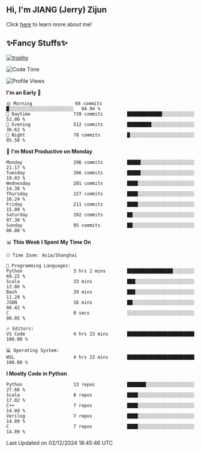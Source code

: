 ## Hi, I'm JIANG (Jerry) Zijun

Click [here](https://jzjerry.github.io/about/) to learn more about me!

## ✨Fancy Stuffs✨
[![trophy](https://github-profile-trophy.vercel.app/?username=jzjerry&theme=onedark)](https://github.com/ryo-ma/github-profile-trophy)
<!--START_SECTION:waka-->
![Code Time](http://img.shields.io/badge/Code%20Time-863%20hrs%2050%20mins-blue)

![Profile Views](http://img.shields.io/badge/Profile%20Views-0-blue)

**I'm an Early 🐤** 

```text
🌞 Morning                69 commits          █░░░░░░░░░░░░░░░░░░░░░░░░   04.94 % 
🌆 Daytime                739 commits         █████████████░░░░░░░░░░░░   52.86 % 
🌃 Evening                512 commits         █████████░░░░░░░░░░░░░░░░   36.62 % 
🌙 Night                  78 commits          █░░░░░░░░░░░░░░░░░░░░░░░░   05.58 % 
```
📅 **I'm Most Productive on Monday** 

```text
Monday                   296 commits         █████░░░░░░░░░░░░░░░░░░░░   21.17 % 
Tuesday                  266 commits         █████░░░░░░░░░░░░░░░░░░░░   19.03 % 
Wednesday                201 commits         ████░░░░░░░░░░░░░░░░░░░░░   14.38 % 
Thursday                 227 commits         ████░░░░░░░░░░░░░░░░░░░░░   16.24 % 
Friday                   211 commits         ████░░░░░░░░░░░░░░░░░░░░░   15.09 % 
Saturday                 102 commits         ██░░░░░░░░░░░░░░░░░░░░░░░   07.30 % 
Sunday                   95 commits          ██░░░░░░░░░░░░░░░░░░░░░░░   06.80 % 
```


📊 **This Week I Spent My Time On** 

```text
🕑︎ Time Zone: Asia/Shanghai

💬 Programming Languages: 
Python                   3 hrs 2 mins        █████████████████░░░░░░░░   69.22 % 
Scala                    33 mins             ███░░░░░░░░░░░░░░░░░░░░░░   12.86 % 
Bash                     29 mins             ███░░░░░░░░░░░░░░░░░░░░░░   11.29 % 
JSON                     16 mins             ██░░░░░░░░░░░░░░░░░░░░░░░   06.42 % 
C                        0 secs              ░░░░░░░░░░░░░░░░░░░░░░░░░   00.05 % 

🔥 Editors: 
VS Code                  4 hrs 23 mins       █████████████████████████   100.00 % 

💻 Operating System: 
WSL                      4 hrs 23 mins       █████████████████████████   100.00 % 
```

**I Mostly Code in Python** 

```text
Python                   13 repos            ███████░░░░░░░░░░░░░░░░░░   27.66 % 
Scala                    8 repos             ████░░░░░░░░░░░░░░░░░░░░░   17.02 % 
C++                      7 repos             ████░░░░░░░░░░░░░░░░░░░░░   14.89 % 
Verilog                  7 repos             ████░░░░░░░░░░░░░░░░░░░░░   14.89 % 
C                        7 repos             ████░░░░░░░░░░░░░░░░░░░░░   14.89 % 
```




 Last Updated on 02/12/2024 18:45:46 UTC
<!--END_SECTION:waka-->
